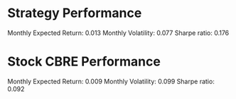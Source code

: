 # Strategy Performance
Monthly Expected Return: 0.013
Monthly Volatility: 0.077
Sharpe ratio: 0.176
# Stock CBRE Performance
Monthly Expected Return: 0.009
Monthly Volatility: 0.099
Sharpe ratio: 0.092
